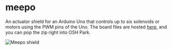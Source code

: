 # meepo
An actuator shield for an Arduino Uno that controls up to six solenoids or motors using the PWM pins of the Uno. The board files are hosted [here](http://ericheep.com/downloads/Meepo.zip), and you can pop the zip right into OSH Park.

![Meepo shield](http://ericheep.com/images/meepo-2.jpg)
